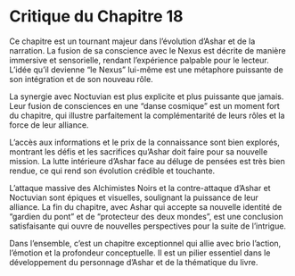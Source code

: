 # Critique du Chapitre 18

Ce chapitre est un tournant majeur dans l’évolution d’Ashar et de la narration. La fusion de sa conscience avec le Nexus est décrite de manière immersive et sensorielle, rendant l’expérience palpable pour le lecteur. L’idée qu’il devienne “le Nexus” lui-même est une métaphore puissante de son intégration et de son nouveau rôle.

La synergie avec Noctuvian est plus explicite et plus puissante que jamais. Leur fusion de consciences en une “danse cosmique” est un moment fort du chapitre, qui illustre parfaitement la complémentarité de leurs rôles et la force de leur alliance.

L’accès aux informations et le prix de la connaissance sont bien explorés, montrant les défis et les sacrifices qu’Ashar doit faire pour sa nouvelle mission. La lutte intérieure d’Ashar face au déluge de pensées est très bien rendue, ce qui rend son évolution crédible et touchante.

L’attaque massive des Alchimistes Noirs et la contre-attaque d’Ashar et Noctuvian sont épiques et visuelles, soulignant la puissance de leur alliance. La fin du chapitre, avec Ashar qui accepte sa nouvelle identité de “gardien du pont” et de “protecteur des deux mondes”, est une conclusion satisfaisante qui ouvre de nouvelles perspectives pour la suite de l’intrigue.

Dans l’ensemble, c’est un chapitre exceptionnel qui allie avec brio l’action, l’émotion et la profondeur conceptuelle. Il est un pilier essentiel dans le développement du personnage d’Ashar et de la thématique du livre.
